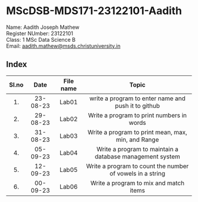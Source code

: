 # MScDSB-MDS171-23122101-Aadith

Name: Aadith Joseph Mathew  
Register NUmber: 23122101   
Class: 1 MSc Data Science B  
Email: 
aadith.mathew@msds.christuniversity.in  



## Index
|Sl.no|Date|File name|Topic|
|:----:|:----:|:---:|:----:|
|1.|23-08-23|Lab01|write a program to enter name and push it to github| https://github.com/aadith00/MScDSB-MDS171-23122101-Aadith/blob/5ad15174ddb2dc7a6209db22864dad47c4c61f05/Lab01.ipynb|
|2.|29-08-23|Lab02|Write a program to print numbers in words|https://github.com/aadith00/MScDSB-MDS171-23122101-Aadith/blob/5ad15174ddb2dc7a6209db22864dad47c4c61f05/Lab02.ipynb
|3.|31-08-23|Lab03|Write a program to print mean, max, min, and Range|https://github.com/aadith00/MScDSB-MDS171-23122101-Aadith/blob/5ad15174ddb2dc7a6209db22864dad47c4c61f05/Lab03.ipynb
|4.|05-09-23|Lab04|Write a program to maintain a database management system|https://github.com/aadith00/MScDSB-MDS171-23122101-Aadith/blob/5ad15174ddb2dc7a6209db22864dad47c4c61f05/Lab04.ipynb
|5.|12-09-23|Lab05|Write a program to count the number of vowels in a string|https://github.com/aadith00/MScDSB-MDS171-23122101-Aadith/blob/5ad15174ddb2dc7a6209db22864dad47c4c61f05/Lab05.ipynb
|6.|00-09-23|Lab06|Write a program to mix and match items|https://github.com/aadith00/MScDSB-MDS171-23122101-Aadith/blob/5ad15174ddb2dc7a6209db22864dad47c4c61f05/Lab06.ipynb